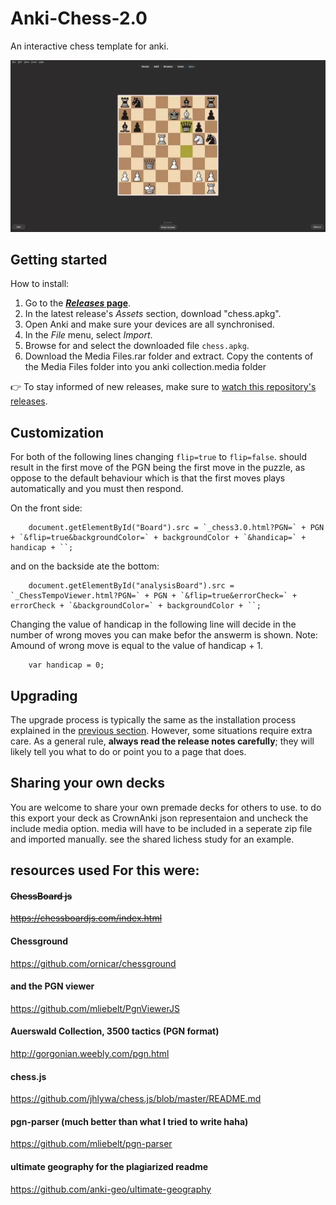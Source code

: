 # Anki-Chess-2.0
An interactive chess template for anki. 

![chess GIF](examples/chess.webp)


## Getting started

How to install:

1. Go to the **[_Releases_ page](https://github.com/TowelSniffer/Anki-Chess-2.0/releases)**.
1. In the latest release's _Assets_ section, download "chess.apkg".
1. Open Anki and make sure your devices are all synchronised.
1. In the _File_ menu, select _Import_.
1. Browse for and select the downloaded file `chess.apkg`.
1. Download the Media Files.rar folder and extract. Copy the contents of the Media Files folder into you anki collection.media folder

👉 To stay informed of new releases, make sure to [watch this repository's releases](https://help.github.com/en/articles/watching-and-unwatching-releases-for-a-repository).

## Customization

For both of the following lines changing `flip=true` to `flip=false`. should result in the first move of the PGN being the first move in the puzzle, as oppose to the default behaviour which is that the first moves plays automatically and you must then respond.

On the front side:

```
	document.getElementById("Board").src = `_chess3.0.html?PGN=` + PGN + `&flip=true&backgroundColor=` + backgroundColor + `&handicap=` + handicap + ``;
```

and on the backside ate the bottom: 

```
	document.getElementById("analysisBoard").src = `_ChessTempoViewer.html?PGN=` + PGN + `&flip=true&errorCheck=` + errorCheck + `&backgroundColor=` + backgroundColor + ``;
```

Changing the value of handicap in the following line will decide in the number of wrong moves you can make befor the answerm is shown. Note: Amound of wrong move is equal to the value of handicap + 1.

```
	var handicap = 0;
```

## Upgrading

The upgrade process is typically the same as the installation process explained in the [previous section](#getting-started). However, some situations require extra care. As a general rule, **always read the release notes carefully**; they will likely tell you what to do or point you to a page that does.

## Sharing your own decks

You are welcome to share your own premade decks for others to use. to do this export your deck as CrownAnki json representaion and uncheck the include media option. media will have to be included in a seperate zip file and imported manually. see the shared lichess study for an example. 


## resources used For this were:

#### ~~ChessBoard js~~
~~https://chessboardjs.com/index.html~~

#### Chessground
https://github.com/ornicar/chessground

#### and the PGN viewer
https://github.com/mliebelt/PgnViewerJS

#### Auerswald Collection, 3500 tactics (PGN format)
http://gorgonian.weebly.com/pgn.html

#### chess.js
https://github.com/jhlywa/chess.js/blob/master/README.md

#### pgn-parser (much better than what I tried to write haha)
https://github.com/mliebelt/pgn-parser


#### ultimate geography for the plagiarized readme
https://github.com/anki-geo/ultimate-geography
